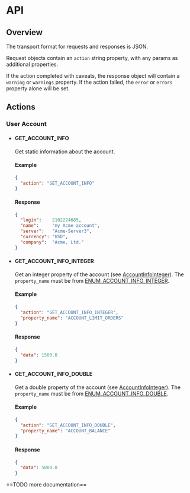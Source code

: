 # API

## Overview
The transport format for requests and responses is JSON.

Request objects contain an `action` string property, with any params as additional properties.

If the action completed with caveats, the response object will contain a `warning` or `warnings` property.
If the action failed, the `error` or `errors` property alone will be set.

## Actions

### User Account

- #### GET_ACCOUNT_INFO
  Get static information about the account.
  
  #### Example
  ```json
  {
    "action": "GET_ACCOUNT_INFO"
  }
  ```
  #### Response
  ```json
  {
    "login":    2102224685,
    "name":     "my Acme account",
    "server":   "Acme-Server3",
    "currency": "USD",
    "company":  "Acme, Ltd."
  }
  ```

- #### GET_ACCOUNT_INFO_INTEGER
  Get an integer property of the account (see [AccountInfoInteger](https://docs.mql4.com/account/accountinfointeger)).
  The `property_name` must be from [ENUM_ACCOUNT_INFO_INTEGER](https://docs.mql4.com/constants/environment_state/accountinformation#enum_account_info_integer).
  
  #### Example
  ```json
  {
    "action": "GET_ACCOUNT_INFO_INTEGER",
    "property_name": "ACCOUNT_LIMIT_ORDERS"
  }
  ```
  #### Response
  ```json
  {
    "data": 1500.0
  }
  ```

- #### GET_ACCOUNT_INFO_DOUBLE
  Get a double property of the account (see [AccountInfoInteger](https://docs.mql4.com/account/accountinfodouble)).
  The `property_name` must be from [ENUM_ACCOUNT_INFO_DOUBLE](https://docs.mql4.com/constants/environment_state/accountinformation#enum_account_info_double).
  
  #### Example
  ```json
  {
    "action": "GET_ACCOUNT_INFO_DOUBLE",
    "property_name": "ACCOUNT_BALANCE"
  }
  ```
  #### Response
  ```json
  {
    "data": 5000.0
  }
  ```
==TODO more documentation==
